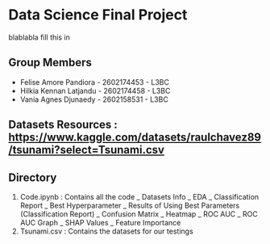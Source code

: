 # Data Science Final Project
blablabla fill this in

## Group Members
+ Felise Amore Pandiora - 2602174453 - L3BC
+ Hilkia Kennan Latjandu - 2602174458 - L3BC
+ Vania Agnes Djunaedy - 2602158531 - L3BC

## Datasets Resources : https://www.kaggle.com/datasets/raulchavez89/tsunami?select=Tsunami.csv

## Directory
1. Code.ipynb : Contains all the code
   _ Datasets Info
   _ EDA
   _ Classification Report
   _ Best Hyperparameter
   _ Results of Using Best Parameters (Classification Report)
   _ Confusion Matrix
   _ Heatmap
   _ ROC AUC
   _ ROC AUC Graph
   _ SHAP Values
   _ Feature Importance
2. Tsunami.csv : Contains the datasets for our testings
